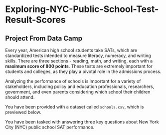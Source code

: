 # Exploring-NYC-Public-School-Test-Result-Scores

## Project From Data Camp

Every year, American high school students take SATs, which are standardized tests intended to measure literacy, numeracy, and writing skills. There are three sections - reading, math, and writing, each with a **maximum score of 800 points**. These tests are extremely important for students and colleges, as they play a pivotal role in the admissions process.

Analyzing the performance of schools is important for a variety of stakeholders, including policy and education professionals, researchers, government, and even parents considering which school their children should attend.

You have been provided with a dataset called `schools.csv`, which is previewed below.

You have been tasked with answering three key questions about New York City (NYC) public school SAT performance.
